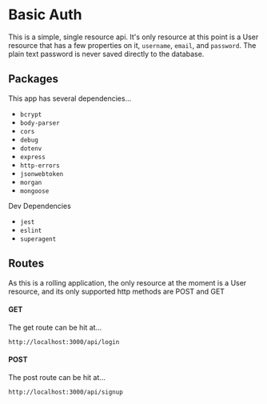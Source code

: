 # Basic Auth

This is a simple, single resource api. It's only resource at this point is a User resource that has a few properties on it, `username`, `email`, and `password`. The plain text password is never saved directly to the database.

## Packages

This app has several dependencies...

 - `bcrypt`
 - `body-parser`
 - `cors`
 - `debug`
 - `dotenv`
 - `express`
 - `http-errors`
 - `jsonwebtoken`
 - `morgan`
 - `mongoose`

 Dev Dependencies

  - `jest`
  - `eslint`
  - `superagent`

## Routes

As this is a rolling application, the only resource at the moment is a User resource, and its only supported http methods are POST and GET

#### GET

The get route can be hit at...
```
http://localhost:3000/api/login
```

#### POST

The post route can be hit at...
```
http://localhost:3000/api/signup
```